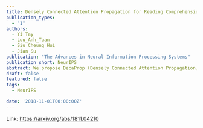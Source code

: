 ```yaml
---
title: Densely Connected Attention Propagation for Reading Comprehension
publication_types:
  - "1"
authors:
  - Yi Tay
  - Luu_Anh_Tuan
  - Siu Cheung Hui
  - Jian Su
publication: "The Advances in Neural Information Processing Systems"
publication_short: NeurIPS
abstract: We propose DecaProp (Densely Connected Attention Propagation), a new densely connected neural architecture for reading comprehension (RC). There are two distinct characteristics of our model. Firstly, our model densely connects all pairwise layers of the network, modeling relationships between passage and query across all hierarchical levels. Secondly, the dense connectors in our network are learned via attention instead of standard residual skip-connectors. To this end, we propose novel Bidirectional Attention Connectors (BAC) for efficiently forging connections throughout the network. We conduct extensive experiments on four challenging RC benchmarks. Our proposed approach achieves state-of-the-art results on all four, outperforming existing baselines by up to 2.6%−14.2% in absolute F1 score.
draft: false
featured: false
tags:
  - NeurIPS

date: '2018-11-01T00:00:00Z'
---
```

Link: https://arxiv.org/abs/1811.04210
